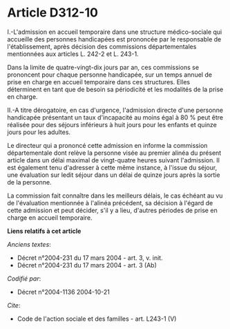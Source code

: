 # Article D312-10

I.-L'admission en accueil temporaire dans une structure médico-sociale qui accueille des personnes handicapées est prononcée
par le responsable de l'établissement, après décision des commissions départementales mentionnées aux articles L. 242-2 et L.
243-1. 

Dans la limite de quatre-vingt-dix jours par an, ces commissions se prononcent pour chaque personne handicapée, sur un temps
annuel de prise en charge en accueil temporaire dans ces structures. Elles déterminent en tant que de besoin sa périodicité
et les modalités de la prise en charge. 

II.-A titre dérogatoire, en cas d'urgence, l'admission directe d'une personne handicapée présentant un taux d'incapacité au
moins égal à 80 % peut être réalisée pour des séjours inférieurs à huit jours pour les enfants et quinze jours pour les
adultes. 

Le directeur qui a prononcé cette admission en informe la commission départementale dont relève la personne visée au premier
alinéa du présent article dans un délai maximal de vingt-quatre heures suivant l'admission. Il est également tenu d'adresser
à cette même instance, à l'issue du séjour, une évaluation sur ledit séjour dans un délai de quinze jours après la sortie de
la personne. 

La commission fait connaître dans les meilleurs délais, le cas échéant au vu de l'évaluation mentionnée à l'alinéa précédent,
sa décision à l'égard de cette admission et peut décider, s'il y a lieu, d'autres périodes de prise en charge en accueil
temporaire.

**Liens relatifs à cet article**

_Anciens textes_:

  - Décret n°2004-231 du 17 mars 2004 - art. 3, v. init.
  - Décret n°2004-231 du 17 mars 2004 - art. 3 (Ab)

_Codifié par_:

  - Décret n°2004-1136 2004-10-21

_Cite_:

  - Code de l'action sociale et des familles - art. L243-1 (V)
